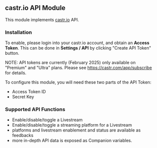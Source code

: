 ## castr.io API Module

This module implements [castr.io](http://castr.io) API.

### Installation

To enable, please login into your castr.io account, and obtain an **Access Token**.
This can be done in **Settings / API** by clicking "Create API Token" button.

NOTE: API tokens are currently (February 2025) only available on "Premium" and "Ultra" plans. Please see https://castr.com/app/subscribe for details.

To configure this module, you will need these two parts of the API Token:

- Access Token ID
- Secret Key

### Supported API Functions

- Enable/disable/toggle a Livestream
- Enable/disable/toggle a streaming platform for a Livestream
- platforms and livestream enablement and status are available as feedbacks
- more in-depth API data is exposed as Companion variables.
